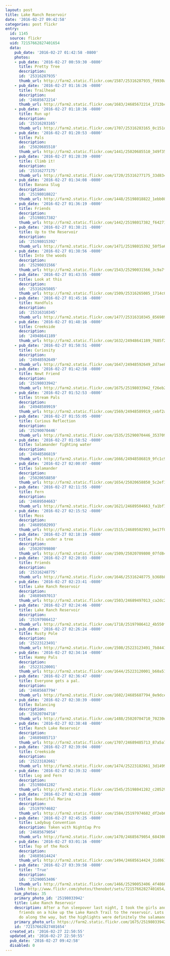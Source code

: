 ```yaml
---
layout: post
title: Lake Ranch Reservoir
date: '2016-02-27 09:42:58'
categories: post flickr
entry:
  id: 1145
  source: flickr
  uid: 72157662827401654
  data:
    pub_date: '2016-02-27 01:42:58 -0800'
    photos:
    - pub_date: '2016-02-27 00:59:30 -0800'
      title: Pretty Tree
      description: 
      id: '25316287935'
      thumb_url: http://farm2.static.flickr.com/1587/25316287935_f9930ac967_s.jpg
    - pub_date: '2016-02-27 01:16:26 -0800'
      title: Trailhead
      description: 
      id: '24685672214'
      thumb_url: http://farm2.static.flickr.com/1683/24685672214_1713bc0e8f_s.jpg
    - pub_date: '2016-02-27 01:18:36 -0800'
      title: Run up!
      description: 
      id: '25316283165'
      thumb_url: http://farm2.static.flickr.com/1707/25316283165_0c151d1bf6_s.jpg
    - pub_date: '2016-02-27 01:20:53 -0800'
      title: Pals
      description: 
      id: '25020685510'
      thumb_url: http://farm2.static.flickr.com/1441/25020685510_349f353a39_s.jpg
    - pub_date: '2016-02-27 01:28:39 -0800'
      title: Climb it!
      description: 
      id: '25316277175'
      thumb_url: http://farm2.static.flickr.com/1720/25316277175_33d834bf68_s.jpg
    - pub_date: '2016-02-27 01:34:08 -0800'
      title: Banana Slug
      description: 
      id: '25198018822'
      thumb_url: http://farm2.static.flickr.com/1448/25198018822_1ebb08c8fb_s.jpg
    - pub_date: '2016-02-27 01:36:19 -0800'
      title: Friends
      description: 
      id: '25198017382'
      thumb_url: http://farm2.static.flickr.com/1442/25198017382_f642712834_s.jpg
    - pub_date: '2016-02-27 01:38:21 -0800'
      title: Up to the Reservoir
      description: 
      id: '25198015392'
      thumb_url: http://farm2.static.flickr.com/1471/25198015392_50f5a61900_s.jpg
    - pub_date: '2016-02-27 01:38:56 -0800'
      title: Into the woods
      description: 
      id: '25290031566'
      thumb_url: http://farm2.static.flickr.com/1543/25290031566_3c9a7f2ba8_s.jpg
    - pub_date: '2016-02-27 01:43:55 -0800'
      title: Look at this
      description: 
      id: '25316265085'
      thumb_url: http://farm2.static.flickr.com/1509/25316265085_1714c0f90e_s.jpg
    - pub_date: '2016-02-27 01:45:16 -0800'
      title: Handfuls
      description: 
      id: '25316310345'
      thumb_url: http://farm2.static.flickr.com/1477/25316310345_856989fb59_s.jpg
    - pub_date: '2016-02-27 01:48:16 -0800'
      title: Creekside
      description: 
      id: '24948641189'
      thumb_url: http://farm2.static.flickr.com/1632/24948641189_7685f2fc51_s.jpg
    - pub_date: '2016-02-27 01:50:51 -0800'
      title: Curiosity
      description: 
      id: '24948592649'
      thumb_url: http://farm2.static.flickr.com/1647/24948592649_2d7ae8170b_s.jpg
    - pub_date: '2016-02-27 01:42:58 -0800'
      title: Newt Friend
      description: 
      id: '25198033942'
      thumb_url: http://farm2.static.flickr.com/1675/25198033942_f26eb2c9d1_s.jpg
    - pub_date: '2016-02-27 01:52:53 -0800'
      title: Stream Pals
      description: 
      id: '24948589919'
      thumb_url: http://farm2.static.flickr.com/1569/24948589919_cebf2a82d4_s.jpg
    - pub_date: '2016-02-27 01:55:05 -0800'
      title: Curious Reflection
      description: 
      id: '25290070446'
      thumb_url: http://farm2.static.flickr.com/1535/25290070446_353709def4_s.jpg
    - pub_date: '2016-02-27 01:58:52 -0800'
      title: Salamander fighting water
      description: 
      id: '24948586819'
      thumb_url: http://farm2.static.flickr.com/1666/24948586819_9fc1c96db7_s.jpg
    - pub_date: '2016-02-27 02:00:07 -0800'
      title: Salamander
      description: 
      id: '25020658850'
      thumb_url: http://farm2.static.flickr.com/1654/25020658850_5c2ef167f5_s.jpg
    - pub_date: '2016-02-27 02:11:55 -0800'
      title: Fern
      description: 
      id: '24689504663'
      thumb_url: http://farm2.static.flickr.com/1621/24689504663_fa1bf7c872_s.jpg
    - pub_date: '2016-02-27 02:15:52 -0800'
      title: Moss
      description: 
      id: '24689502993'
      thumb_url: http://farm2.static.flickr.com/1515/24689502993_be17f0e179_s.jpg
    - pub_date: '2016-02-27 02:18:19 -0800'
      title: Pals under a tree
      description: 
      id: '25020709800'
      thumb_url: http://farm2.static.flickr.com/1509/25020709800_07fd84f031_s.jpg
    - pub_date: '2016-02-27 02:20:03 -0800'
      title: Friends
      description: 
      id: '25316248775'
      thumb_url: http://farm2.static.flickr.com/1646/25316248775_b368b89610_s.jpg
    - pub_date: '2016-02-27 02:23:41 -0800'
      title: Lake Ranch Reservoir
      description: 
      id: '24689497013'
      thumb_url: http://farm2.static.flickr.com/1503/24689497013_ca2dc2a831_s.jpg
    - pub_date: '2016-02-27 02:24:46 -0800'
      title: Lake Ranch Reservoir
      description: 
      id: '25197986412'
      thumb_url: http://farm2.static.flickr.com/1718/25197986412_4b550f9c80_s.jpg
    - pub_date: '2016-02-27 02:26:24 -0800'
      title: Rusty Pole
      description: 
      id: '25223123491'
      thumb_url: http://farm2.static.flickr.com/1508/25223123491_7b844125cf_s.jpg
    - pub_date: '2016-02-27 02:34:14 -0800'
      title: Hammy Pals
      description: 
      id: '25223120001'
      thumb_url: http://farm2.static.flickr.com/1644/25223120001_b60a514d9d_s.jpg
    - pub_date: '2016-02-27 02:36:47 -0800'
      title: Everyone gets a pal.
      description: 
      id: '24685687794'
      thumb_url: http://farm2.static.flickr.com/1602/24685687794_0e9dce122e_s.jpg
    - pub_date: '2016-02-27 02:38:39 -0800'
      title: Balancing
      description: 
      id: '25020704710'
      thumb_url: http://farm2.static.flickr.com/1488/25020704710_70230dbd01_s.jpg
    - pub_date: '2016-02-27 02:38:48 -0800'
      title: Ranch Lake Reservoir
      description: 
      id: '24689485713'
      thumb_url: http://farm2.static.flickr.com/1707/24689485713_87a5a7e9ac_s.jpg
    - pub_date: '2016-02-27 02:39:04 -0800'
      title: Creekside
      description: 
      id: '25223182661'
      thumb_url: http://farm2.static.flickr.com/1474/25223182661_3d14995a4b_s.jpg
    - pub_date: '2016-02-27 02:39:32 -0800'
      title: Log and Fern
      description: 
      id: '25198041282'
      thumb_url: http://farm2.static.flickr.com/1545/25198041282_c20529543b_s.jpg
    - pub_date: '2016-02-27 02:43:28 -0800'
      title: Beautiful Marina
      description: 
      id: '25197974682'
      thumb_url: http://farm2.static.flickr.com/1584/25197974682_df2eb64635_s.jpg
    - pub_date: '2016-02-27 02:45:25 -0800'
      title: Ladybug Convention
      description: Taken with NightCap Pro
      id: '24685679054'
      thumb_url: http://farm2.static.flickr.com/1470/24685679054_68430034ed_s.jpg
    - pub_date: '2016-02-27 03:01:16 -0800'
      title: Top of the Rock
      description: 
      id: '24685614424'
      thumb_url: http://farm2.static.flickr.com/1494/24685614424_31d861f773_s.jpg
    - pub_date: '2016-02-27 03:39:58 -0800'
      title: 'True'
      description: 
      id: '25290053406'
      thumb_url: http://farm2.static.flickr.com/1466/25290053406_4f48609b20_s.jpg
    link: http://www.flickr.com/photos/thenobot/sets/72157662827401654/
    num_photos: 35
    primary_photo_id: '25198033942'
    title: Lake Ranch Reservoir
    description: After a fun sleepover last night, I took the girls and two of their
      friends on a hike up the Lake Ranch Trail to the reservoir. Lots to see and
      do along the way, but the highlights were definitely the salamanders and ladybugs.
    primary_photo_url: https://farm2.static.flickr.com/1675/25198033942_f26eb2c9d1_m.jpg
    id: '72157662827401654'
  created_at: '2016-02-27 22:50:55'
  updated_at: '2016-02-27 22:50:55'
  pub_date: '2016-02-27 09:42:58'
  disabled: 0
---
```

